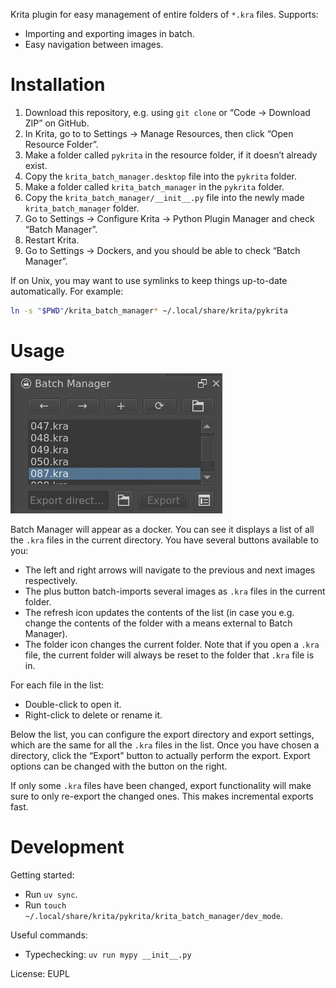 Krita plugin for easy management of entire folders of `*.kra` files.
Supports:
- Importing and exporting images in batch.
- Easy navigation between images.

# Installation

1. Download this repository, e.g. using `git clone` or “Code → Download ZIP” on GitHub.
1. In Krita, go to to Settings → Manage Resources, then click “Open Resource Folder”.
1. Make a folder called `pykrita` in the resource folder, if it doesn’t already exist.
1. Copy the `krita_batch_manager.desktop` file into the `pykrita` folder.
1. Make a folder called `krita_batch_manager` in the `pykrita` folder.
1. Copy the `krita_batch_manager/__init__.py` file into the newly made `krita_batch_manager` folder.
1. Go to Settings → Configure Krita → Python Plugin Manager and check “Batch Manager”.
1. Restart Krita.
1. Go to Settings → Dockers, and you should be able to check “Batch Manager”.

If on Unix, you may want to use symlinks to keep things up-to-date automatically.
For example:

```sh
ln -s "$PWD"/krita_batch_manager* ~/.local/share/krita/pykrita
```

# Usage

![](demo.webp)

Batch Manager will appear as a docker.
You can see it displays a list of all the `.kra` files in the current directory.
You have several buttons available to you:
- The left and right arrows will navigate to the previous and next images respectively.
- The plus button batch-imports several images as `.kra` files in the current folder.
- The refresh icon updates the contents of the list
	(in case you e.g. change the contents of the folder with a means external to Batch Manager).
- The folder icon changes the current folder.
	Note that if you open a `.kra` file, the current folder will always be reset
	to the folder that `.kra` file is in.

For each file in the list:
- Double-click to open it.
- Right-click to delete or rename it.

Below the list, you can configure the export directory and export settings,
which are the same for all the `.kra` files in the list.
Once you have chosen a directory, click the “Export” button to actually perform the export.
Export options can be changed with the button on the right.

If only some `.kra` files have been changed,
export functionality will make sure to only re-export the changed ones.
This makes incremental exports fast.

# Development

Getting started:
- Run `uv sync`.
- Run `touch ~/.local/share/krita/pykrita/krita_batch_manager/dev_mode`.

Useful commands:
- Typechecking: `uv run mypy __init__.py`

License: EUPL

